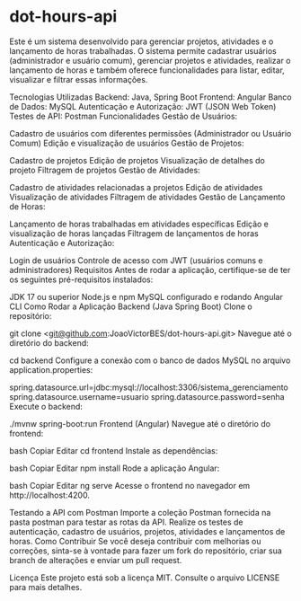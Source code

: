 # dot-hours-api
Este é um sistema desenvolvido para gerenciar projetos, atividades e o lançamento de horas trabalhadas. O sistema permite cadastrar usuários (administrador e usuário comum), gerenciar projetos e atividades, realizar o lançamento de horas e também oferece funcionalidades para listar, editar, visualizar e filtrar essas informações.

Tecnologias Utilizadas
Backend: Java, Spring Boot
Frontend: Angular
Banco de Dados: MySQL
Autenticação e Autorização: JWT (JSON Web Token)
Testes de API: Postman
Funcionalidades
Gestão de Usuários:

Cadastro de usuários com diferentes permissões (Administrador ou Usuário Comum)
Edição e visualização de usuários
Gestão de Projetos:

Cadastro de projetos
Edição de projetos
Visualização de detalhes do projeto
Filtragem de projetos
Gestão de Atividades:

Cadastro de atividades relacionadas a projetos
Edição de atividades
Visualização de atividades
Filtragem de atividades
Gestão de Lançamento de Horas:

Lançamento de horas trabalhadas em atividades específicas
Edição e visualização de horas lançadas
Filtragem de lançamentos de horas
Autenticação e Autorização:

Login de usuários
Controle de acesso com JWT (usuários comuns e administradores)
Requisitos
Antes de rodar a aplicação, certifique-se de ter os seguintes pré-requisitos instalados:

JDK 17 ou superior
Node.js e npm
MySQL configurado e rodando
Angular CLI
Como Rodar a Aplicação
Backend (Java Spring Boot)
Clone o repositório:


git clone <git@github.com:JoaoVictorBES/dot-hours-api.git>
Navegue até o diretório do backend:


cd backend
Configure a conexão com o banco de dados MySQL no arquivo application.properties:


spring.datasource.url=jdbc:mysql://localhost:3306/sistema_gerenciamento
spring.datasource.username=usuario
spring.datasource.password=senha
Execute o backend:


./mvnw spring-boot:run
Frontend (Angular)
Navegue até o diretório do frontend:

bash
Copiar
Editar
cd frontend
Instale as dependências:

bash
Copiar
Editar
npm install
Rode a aplicação Angular:

bash
Copiar
Editar
ng serve
Acesse o frontend no navegador em http://localhost:4200.

Testando a API com Postman
Importe a coleção Postman fornecida na pasta postman para testar as rotas da API.
Realize os testes de autenticação, cadastro de usuários, projetos, atividades e lançamentos de horas.
Como Contribuir
Se você deseja contribuir com melhorias ou correções, sinta-se à vontade para fazer um fork do repositório, criar sua branch de alterações e enviar um pull request.

Licença
Este projeto está sob a licença MIT. Consulte o arquivo LICENSE para mais detalhes.
